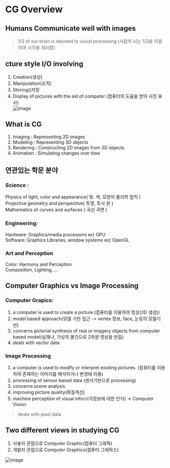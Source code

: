 # CG Overview
## Humans Communicate well with images

> 1/3 of our brain is devoted to visual processing
 (사람의 뇌는 1/3을 이용하여 시각을 처리함)


## cture style I/O involving
1. Creation(생성)  
2. Manipulation(조작)  
3. Storing()저장  
4. Display of pictures with the aid of computer (컴퓨터의 도움을 받아 사진 표사)   
![image](https://user-images.githubusercontent.com/80841284/135856522-0980bc95-e605-479e-b410-269854dd4f98.png)

## What is CG 
1. Imaging : Representing 2D images   
1. Modeling : Representing 3D objects  
1. Rendering : Constructing 2D images from 3D objects  
1. Animation : Simulating changes over time  

## 연관있는 학문 분야
### Science : 
Physics of light, color and appearance( 빛. 색, 모양의 물리학 법칙 )  
Projective geometry and perspective( 투영, 투사 원 )  
Mathematics of curves and surfaces ( 곡선 곡면 )  

### Engineering:
Hardware: Graphics/media processors   ex) GPU  
Software: Graphics Libraries, window systems    ex) OpenGL  

### Art and Perception
Color: Harmony and Perception  
Composition, Lighting, …  


## Computer Graphics  vs  Image Processing 
### Computer Grapics:
1. a computer is used to create a picture.(컴퓨터를 이용하여 영상(2D 생성))  
1. model based approach(모델 기반 접근 -> vertex 정보, face, 눈등의 모델기반)  
1. concerns pictorial synthesis of real or imagery objects from computer based model(실재나, 가상의 물건으로 2차원 영상을 만듬)  
1. deals with vector data

### Image Processing 
1. a computer is used to modify or interpret existing pictures. (컴퓨터를 이용하여 존재하는 이미지를 해석하거나 변경에 이용)  
1. processing of sensor based data (센서기반으로 processing)
1. concerns scene analysis 
2. improving picture quality(화질개선)
2. machine perception of  visual info(시각정보에 대한 인식)  -> Computer Vision
  
>deals with pixel data


## Two different views in studying CG
1. 사용자 관점으로 Computer Graphic(컴퓨터 그래픽)
2. 개발자 관점으로 Computer Graphics(컴퓨터 그래픽스)



![image](https://user-images.githubusercontent.com/80841284/135858229-b2191d45-a2d8-48dc-b7c5-0ae90afe3d5c.png)






